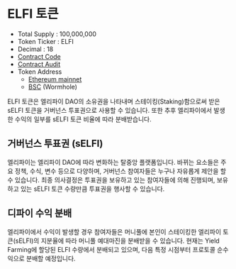 # ELFI 토큰

- Total Supply : 100,000,000
- Token Ticker : ELFI
- Decimal : 18
- [Contract Code](https://github.com/elysia-dev/elyfi-token)
- [Contract Audit](https://github.com/elysia-dev/elyfi-token/blob/main/audit/%5BHAECHI%20AUDIT%5D%20ElyfiToken%20smart%20contract%20audit%20report.pdf)
- Token Address
    - [Ethereum mainnet](https://etherscan.io/token/0x4da34f8264cb33a5c9f17081b9ef5ff6091116f4)
    - [BSC](https://bscscan.com/token/0x6c619006043eab742355395690c7b42d3411e8c0) (Wormhole)

ELFI 토큰은 엘리파이 DAO의 소유권을 나타내며 스테이킹(Staking)함으로써 받은 sELFI 토큰을 거버넌스 투표권으로 사용할 수 있습니다. 또한 추후 엘리파이에서 발생한 수익의 일부를 sELFI 토큰 비율에 따라 분배받습니다.

## 거버넌스 투표권 (sELFI)

엘리파이는 엘리파이 DAO에 따라 변화하는 탈중앙 플랫폼입니다. 바뀌는 요소들은 주요 정책, 수식, 변수 등으로 다양하며, 거버넌스 참여자들은 누구나 자유롭게 제안을 할 수 있습니다. 최종 의사결정은 투표권을 보유하고 있는 참여자들에 의해 진행되며, 보유하고 있는 sELFI 토큰 수량만큼 투표권을 행사할 수 있습니다.

## 디파이 수익 분배

엘리파이에서 수익이 발생할 경우 참여자들은 머니풀에 본인이 스테이킹한 엘리파이 토큰(sELFI)의 지분율에 따라 머니풀 예대마진을 분배받을 수 있습니다. 현재는 Yield Farming에 할당된 ELFI 수량에서 분배되고 있으며, 다음 특정 시점부터 프로토콜 순수익으로 분배할 예정입니다.
